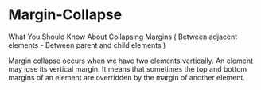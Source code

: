 # Margin-Collapse
What You Should Know About Collapsing Margins  ( Between adjacent elements - Between parent and child elements )

Margin collapse occurs when we have two elements vertically.
An element may lose its vertical margin.
It means that sometimes the top and bottom margins of an element are overridden by the margin of another element.

